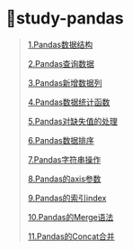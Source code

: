 # :ski:study-pandas

> <a href="file/notes/1.Pandas数据结构.ipynb" target="_blank">1.Pandas数据结构</a>
>
> <a href="file/notes/2.Pandas查询数据.ipynb" target="_blank">2.Pandas查询数据</a>
>
> <a href="file/notes/3.Pandas新增数据列.ipynb" target="_blank">3.Pandas新增数据列</a>
>
> <a href="file/notes/4.Pandas数据统计函数.ipynb" target="_blank">4.Pandas数据统计函数</a>
>
> <a href="file/notes/5.Pandas对缺失值的处理.ipynb" target="_blank">5.Pandas对缺失值的处理</a>
>
> <a href="file/notes/6.Pandas数据排序.ipynb" target="_blank">6.Pandas数据排序</a>
>
> <a href="file/notes/7.Pandas字符串操作.ipynb" target="_blank">7.Pandas字符串操作</a>
>
> <a href="file/notes/8.Pandas的axis参数.ipynb" target="_blank">8.Pandas的axis参数</a>
>
> <a href="file/notes/9.Pandas的索引index.ipynb" target="_blank">9.Pandas的索引index</a>
>
> <a href="file/notes/10.Pandas的Merge语法.ipynb" target="_blank">10.Pandas的Merge语法</a>
>
> <a href="file/notes/11.Pandas的Concat合并.ipynb" target="_blank">11.Pandas的Concat合并</a>

